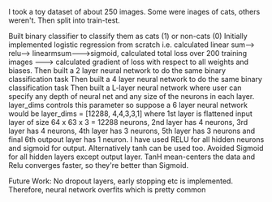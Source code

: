 I took a toy dataset of about 250 images. Some were inages of cats, others weren't. Then split into train-test. 

Built binary classifier to classify them as cats (1) or non-cats (0)
Initially implemented logistic regression from scratch i.e. calculated linear sum--> relu--> linearmsum--->sigmoid, calculated total loss over 200 training images ---> calculated gradient of loss with respect to all weights and biases. 
Then built a 2 layer neural network to do the same binary classification task
Then built a 4 layer neural network to do the same binary classification task
Then built a L-layer neural network where user can specify any depth of neural net and any size of the neurons in each layer. layer_dims controls this parameter so suppose a 6 layer neural network would be layer_dims = [12288, 4,4,3,3,1] where 1st layer is flattened input layer of size 64 x 63 x 3 = 12288 neurons, 2nd layer has 4 neurons, 3rd layer has 4 neurons, 4th layer has 3 neurons, 5th layer has 3 neurons and final 6th outpout layer has 1 neuron.
I have used RELU for all hidden neurons and sigmoid for output. Alternatively tanh can be used too. Avoided Sigmoid for all hidden layers except output layer. TanH mean-centers the data and Relu converges faster, so they're better than Sigmoid. 

Future Work: No dropout layers, early stopping etc is implemented. Therefore, neural network overfits which is pretty common
